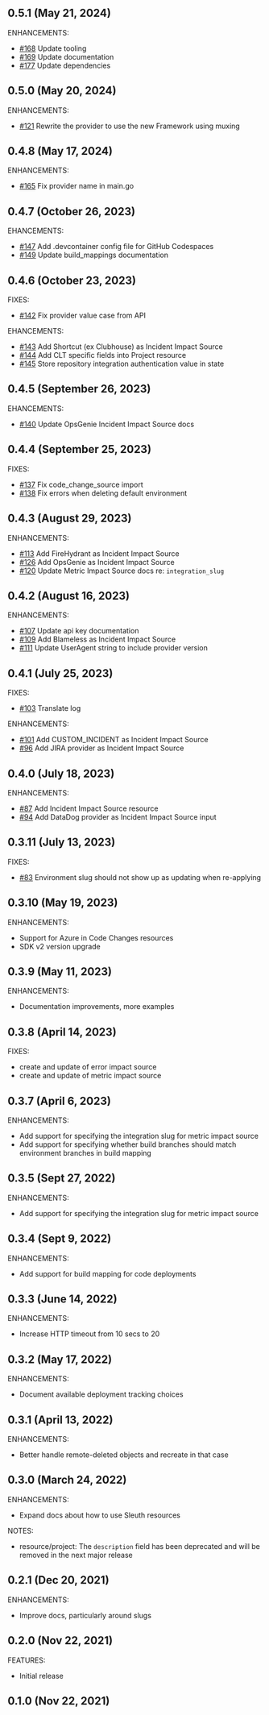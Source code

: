 ## 0.5.1 (May 21, 2024)
ENHANCEMENTS:
- [#168](https://github.com/sleuth-io/terraform-provider-sleuth/pull/168) Update tooling
- [#169](https://github.com/sleuth-io/terraform-provider-sleuth/pull/169) Update documentation
- [#177](https://github.com/sleuth-io/terraform-provider-sleuth/pull/177) Update dependencies

## 0.5.0 (May 20, 2024)
ENHANCEMENTS:
- [#121](https://github.com/sleuth-io/terraform-provider-sleuth/pull/121) Rewrite the provider to use the new Framework using muxing

## 0.4.8 (May 17, 2024)
ENHANCEMENTS:
- [#165](https://github.com/sleuth-io/terraform-provider-sleuth/pull/165) Fix provider name in main.go

## 0.4.7 (October 26, 2023)
EHANCEMENTS:
- [#147](https://github.com/sleuth-io/terraform-provider-sleuth/pull/147) Add .devcontainer config file for GitHub Codespaces
- [#149](https://github.com/sleuth-io/terraform-provider-sleuth/pull/149/files) Update build_mappings documentation

## 0.4.6 (October 23, 2023)
FIXES:
- [#142](https://github.com/sleuth-io/terraform-provider-sleuth/pull/142) Fix provider value case from API

EHANCEMENTS:
- [#143](https://github.com/sleuth-io/terraform-provider-sleuth/pull/143) Add Shortcut (ex Clubhouse) as Incident Impact Source
- [#144](https://github.com/sleuth-io/terraform-provider-sleuth/pull/144) Add CLT specific fields into Project resource
- [#145](https://github.com/sleuth-io/terraform-provider-sleuth/pull/145) Store repository integration authentication value in state

## 0.4.5 (September 26, 2023)
EHANCEMENTS:
- [#140](https://github.com/sleuth-io/terraform-provider-sleuth/pull/140) Update OpsGenie Incident Impact Source docs

## 0.4.4 (September 25, 2023)
FIXES:
- [#137](https://github.com/sleuth-io/terraform-provider-sleuth/pull/137) Fix code_change_source import
- [#138](https://github.com/sleuth-io/terraform-provider-sleuth/pull/138) Fix errors when deleting default environment

## 0.4.3 (August 29, 2023)

ENHANCEMENTS:

- [#113](https://github.com/sleuth-io/terraform-provider-sleuth/pull/113) Add FireHydrant as Incident Impact Source
- [#126](https://github.com/sleuth-io/terraform-provider-sleuth/pull/126) Add OpsGenie as Incident Impact Source
- [#120](https://github.com/sleuth-io/terraform-provider-sleuth/pull/120) Update Metric Impact Source docs re: `integration_slug`

## 0.4.2 (August 16, 2023)

ENHANCEMENTS:

- [#107](https://github.com/sleuth-io/terraform-provider-sleuth/pull/107) Update api key documentation
- [#109](https://github.com/sleuth-io/terraform-provider-sleuth/pull/109) Add Blameless as Incident Impact Source
- [#111](https://github.com/sleuth-io/terraform-provider-sleuth/pull/111) Update UserAgent string to include provider version

## 0.4.1 (July 25, 2023)

FIXES:

- [#103](https://github.com/sleuth-io/terraform-provider-sleuth/pull/103) Translate log

ENHANCEMENTS:

- [#101](https://github.com/sleuth-io/terraform-provider-sleuth/pull/101) Add CUSTOM_INCIDENT as Incident Impact Source
- [#96](https://github.com/sleuth-io/terraform-provider-sleuth/pull/96) Add JIRA provider as Incident Impact Source

## 0.4.0 (July 18, 2023)

ENHANCEMENTS:

- [#87](https://github.com/sleuth-io/terraform-provider-sleuth/pull/87) Add Incident Impact Source resource
- [#94](https://github.com/sleuth-io/terraform-provider-sleuth/pull/94) Add DataDog provider as Incident Impact Source input

## 0.3.11 (July 13, 2023)

FIXES:

- [#83](https://github.com/sleuth-io/terraform-provider-sleuth/pull/83) Environment slug should not show up as updating when re-applying

## 0.3.10 (May 19, 2023)

ENHANCEMENTS:

- Support for Azure in Code Changes resources
- SDK v2 version upgrade

## 0.3.9 (May 11, 2023)

ENHANCEMENTS:

- Documentation improvements, more examples

## 0.3.8 (April 14, 2023)

FIXES:

- create and update of error impact source
- create and update of metric impact source

## 0.3.7 (April 6, 2023)

ENHANCEMENTS:

- Add support for specifying the integration slug for metric impact source
- Add support for specifying whether build branches should match environment branches in build mapping

## 0.3.5 (Sept 27, 2022)

ENHANCEMENTS:

- Add support for specifying the integration slug for metric impact source

## 0.3.4 (Sept 9, 2022)

ENHANCEMENTS:

- Add support for build mapping for code deployments

## 0.3.3 (June 14, 2022)

ENHANCEMENTS:

- Increase HTTP timeout from 10 secs to 20

## 0.3.2 (May 17, 2022)

ENHANCEMENTS:

- Document available deployment tracking choices

## 0.3.1 (April 13, 2022)

ENHANCEMENTS:

- Better handle remote-deleted objects and recreate in that case

## 0.3.0 (March 24, 2022)

ENHANCEMENTS:

- Expand docs about how to use Sleuth resources

NOTES:

- resource/project: The `description` field has been deprecated and will be removed in the next major release

## 0.2.1 (Dec 20, 2021)

ENHANCEMENTS:

- Improve docs, particularly around slugs

## 0.2.0 (Nov 22, 2021)

FEATURES:

- Initial release

## 0.1.0 (Nov 22, 2021)
